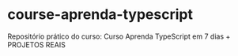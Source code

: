 # course-aprenda-typescript

Repositório prático do curso: Curso Aprenda TypeScript em 7 dias + PROJETOS REAIS
